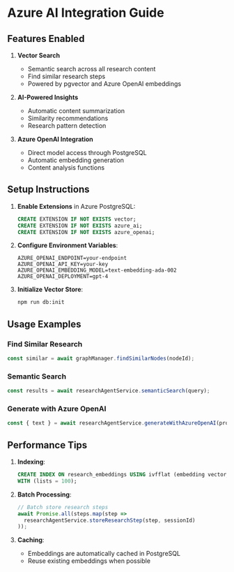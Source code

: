 # Azure AI Integration Guide

## Features Enabled

1. **Vector Search**
   - Semantic search across all research content
   - Find similar research steps
   - Powered by pgvector and Azure OpenAI embeddings

2. **AI-Powered Insights**
   - Automatic content summarization
   - Similarity recommendations
   - Research pattern detection

3. **Azure OpenAI Integration**
   - Direct model access through PostgreSQL
   - Automatic embedding generation
   - Content analysis functions

## Setup Instructions

1. **Enable Extensions** in Azure PostgreSQL:
   ```sql
   CREATE EXTENSION IF NOT EXISTS vector;
   CREATE EXTENSION IF NOT EXISTS azure_ai;
   CREATE EXTENSION IF NOT EXISTS azure_openai;
   ```

2. **Configure Environment Variables**:
   ```env
   AZURE_OPENAI_ENDPOINT=your-endpoint
   AZURE_OPENAI_API_KEY=your-key
   AZURE_OPENAI_EMBEDDING_MODEL=text-embedding-ada-002
   AZURE_OPENAI_DEPLOYMENT=gpt-4
   ```

3. **Initialize Vector Store**:
   ```bash
   npm run db:init
   ```

## Usage Examples

### Find Similar Research
```typescript
const similar = await graphManager.findSimilarNodes(nodeId);
```

### Semantic Search
```typescript
const results = await researchAgentService.semanticSearch(query);
```

### Generate with Azure OpenAI
```typescript
const { text } = await researchAgentService.generateWithAzureOpenAI(prompt);
```

## Performance Tips

1. **Indexing**:
   ```sql
   CREATE INDEX ON research_embeddings USING ivfflat (embedding vector_cosine_ops)
   WITH (lists = 100);
   ```

2. **Batch Processing**:
   ```typescript
   // Batch store research steps
   await Promise.all(steps.map(step =>
     researchAgentService.storeResearchStep(step, sessionId)
   ));
   ```

3. **Caching**:
   - Embeddings are automatically cached in PostgreSQL
   - Reuse existing embeddings when possible
